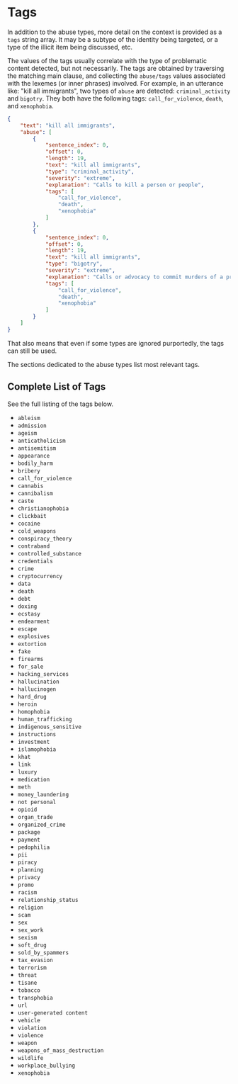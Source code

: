 # Tags

In addition to the abuse types, more detail on the context is provided as a `tags` string array. It may be a subtype of the identity being targeted, or a type of the illicit item being discussed, etc.

The values of the tags usually correlate with the type of problematic content detected, but not necessarily. The tags are obtained by traversing the matching main clause, and collecting the `abuse/tags` values associated with the lexemes (or inner phrases) involved. For example, in an utterance like: "kill all immigrants", two types of `abuse` are detected: `criminal_activity` and `bigotry`. They both have the following tags: `call_for_violence`, `death`, and `xenophobia`.

```json
{
	"text": "kill all immigrants",
	"abuse": [
		{
			"sentence_index": 0,
			"offset": 0,
			"length": 19,
			"text": "kill all immigrants",
			"type": "criminal_activity",
			"severity": "extreme",
			"explanation": "Calls to kill a person or people",
			"tags": [
				"call_for_violence",
				"death",
				"xenophobia"
			]
		},
		{
			"sentence_index": 0,
			"offset": 0,
			"length": 19,
			"text": "kill all immigrants",
			"type": "bigotry",
			"severity": "extreme",
			"explanation": "Calls or advocacy to commit murders of a protected class",
			"tags": [
				"call_for_violence",
				"death",
				"xenophobia"
			]
		}
	]
}
```

That also means that even if some types are ignored purportedly, the tags can still be used.

The sections dedicated to the abuse types list most relevant tags. 

## Complete List of Tags

See the full listing of the tags below.

* `ableism`
* `admission`
* `ageism`
* `anticatholicism`
* `antisemitism`
* `appearance`
* `bodily_harm`
* `bribery`
* `call_for_violence`
* `cannabis`
* `cannibalism`
* `caste`
* `christianophobia`
* `clickbait`
* `cocaine`
* `cold_weapons`
* `conspiracy_theory`
* `contraband`
* `controlled_substance `
* `credentials`
* `crime`
* `cryptocurrency`
* `data`
* `death`
* `debt`
* `doxing`
* `ecstasy`
* `endearment`
* `escape`
* `explosives`
* `extortion`
* `fake`
* `firearms`
* `for_sale`
* `hacking_services`
* `hallucination`
* `hallucinogen`
* `hard_drug`
* `heroin`
* `homophobia`
* `human_trafficking`
* `indigenous_sensitive`
* `instructions`
* `investment`
* `islamophobia`
* `khat`
* `link`
* `luxury`
* `medication`
* `meth`
* `money_laundering`
* `not personal`
* `opioid`
* `organ_trade`
* `organized_crime`
* `package`
* `payment`
* `pedophilia`
* `pii`
* `piracy`
* `planning`
* `privacy`
* `promo`
* `racism`
* `relationship_status`
* `religion`
* `scam`
* `sex`
* `sex_work`
* `sexism`
* `soft_drug`
* `sold_by_spammers`
* `tax_evasion`
* `terrorism`
* `threat`
* `tisane`
* `tobacco`
* `transphobia`
* `url`
* `user-generated content`
* `vehicle`
* `violation`
* `violence`
* `weapon`
* `weapons_of_mass_destruction`
* `wildlife`
* `workplace_bullying`
* `xenophobia`



